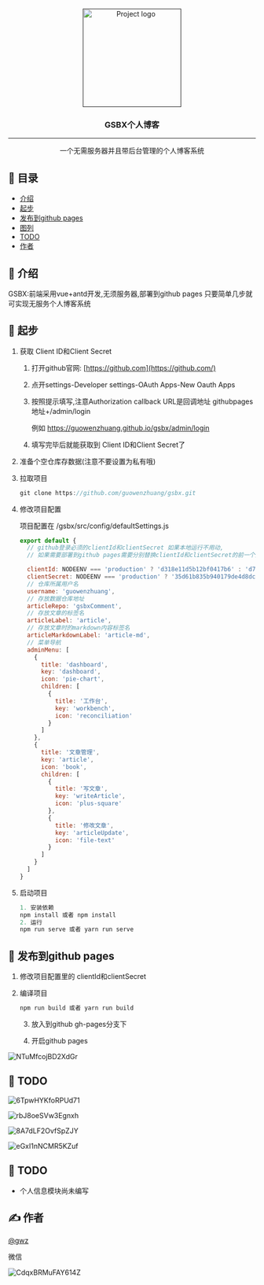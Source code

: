 <p align="center">
  <a href="" rel="noopener">
 <img width=200px height=200px src="https://s2.ax1x.com/2019/09/06/nMd7U1.jpg" alt="Project logo"></a>
</p>

<h3 align="center">GSBX个人博客</h3>

---

<p align="center"> 
    一个无需服务器并且带后台管理的个人博客系统
    <br> 
</p>

## 📝 目录

- [介绍](#about)
- [起步](#run)
- [发布到github pages](#fabu)
- [图列](#tulie)
- [TODO](#todo)
- [作者](#author)

## 🧐 介绍 <a name = 'about'></a>

GSBX:前端采用vue+antd开发,无须服务器,部署到github pages 只要简单几步就可实现无服务个人博客系统

## 🏁  起步 <a name = 'run'></a>

1. 获取 Client ID和Client Secret 
   
   1) 打开github官网: [https://github.com](https://github.com/)
   
   2) 点开settings-Developer settings-OAuth Apps-New Oauth Apps
   
   3) 按照提示填写,注意Authorization callback URL是回调地址 githubpages地址+/admin/login 
      
      例如 https://guowenzhuang.github.io/gsbx/admin/login
   
   4) 填写完毕后就能获取到 Client ID和Client Secret了

2. 准备个空仓库存数据(注意不要设置为私有哦)

3. 拉取项目
   
   ```java
   git clone https://github.com/guowenzhuang/gsbx.git
   ```

4. 修改项目配置
   
   项目配置在 /gsbx/src/config/defaultSettings.js
   
   ```javascript
   export default {
     // github登录必须的clientId和clientSecret 如果本地运行不用动,
     // 如果需要部署到github pages需要分别替换clientId和clientSecret的前一个配置为第一步获取的clientId和client Secret
   
     clientId: NODEENV === 'production' ? 'd318e11d5b12bf0417b6' : 'd7b3acf20efed15aaf3e',
     clientSecret: NODEENV === 'production' ? '35d61b835b940179de4d8dc1d3b9541ed4cd55f9' : '3218bbf0edd44432d0b9605237c694d1662a74f0',
     // 仓库所属用户名
     username: 'guowenzhuang',
     // 存放数据仓库地址
     articleRepo: 'gsbxComment',
     // 存放文章的标签名
     articleLabel: 'article',
     // 存放文章时的markdown内容标签名
     articleMarkdownLabel: 'article-md',
     // 菜单导航
     adminMenu: [
       {
         title: 'dashboard',
         key: 'dashboard',
         icon: 'pie-chart',
         children: [
           {
             title: '工作台',
             key: 'workbench',
             icon: 'reconciliation'
           }
         ]
       },
       {
         title: '文章管理',
         key: 'article',
         icon: 'book',
         children: [
           {
             title: '写文章',
             key: 'writeArticle',
             icon: 'plus-square'
           },
           {
             title: '修改文章',
             key: 'articleUpdate',
             icon: 'file-text'
           }
         ]
       }
     ]
   }
   ```

5. 启动项目
   
   ```javascript
   1. 安装依赖
   npm install 或者 npm install
   2. 运行
   npm run serve 或者 yarn run serve
   ```

## 🎈 发布到github pages <a name = 'fabu'></a>

1. 修改项目配置里的 clientId和clientSecret

2. 编译项目
   
   ```javascript
   npm run build 或者 yarn run build
   ```
   
   3. 放入到github gh-pages分支下 
   
   4. 开启github pages

![NTuMfcojBD2XdGr](https://i.loli.net/2019/09/06/NTuMfcojBD2XdGr.png)

## 🎨 TODO <a name = "tuli"></a>

![6TpwHYKfoRPUd71](https://i.loli.net/2019/09/06/6TpwHYKfoRPUd71.png)

![rbJ8oeSVw3Egnxh](https://i.loli.net/2019/09/06/rbJ8oeSVw3Egnxh.png)

![8A7dLF2OvfSpZJY](https://i.loli.net/2019/09/06/8A7dLF2OvfSpZJY.png)

![eGxI1nNCMR5KZuf](https://i.loli.net/2019/09/06/eGxI1nNCMR5KZuf.png)

## 🚀 TODO <a name = "todo"></a>

- 个人信息模块尚未编写

## ✍️ 作者 <a name = "authors"></a>

[@gwz](https://guowenzhuang.github.io/gsbx/)

微信

![CdqxBRMuFAY614Z](https://i.loli.net/2019/09/06/CdqxBRMuFAY614Z.jpg)
